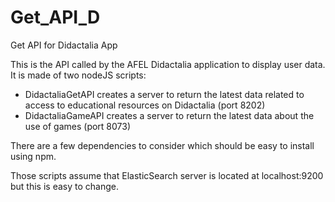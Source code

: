 # Get_API_D
Get API for Didactalia App

This is the API called by the AFEL Didactalia application to display user data.
It is made of two nodeJS scripts:
   - DidactaliaGetAPI creates a server to return the latest data related to access to educational resources on Didactalia (port 8202)
   - DidactaliaGameAPI creates a server to return the latest data about the use of games (port 8073)
   
There are a few dependencies to consider which should be easy to install using npm.

Those scripts assume that ElasticSearch server is located at localhost:9200 but this is easy to change.


